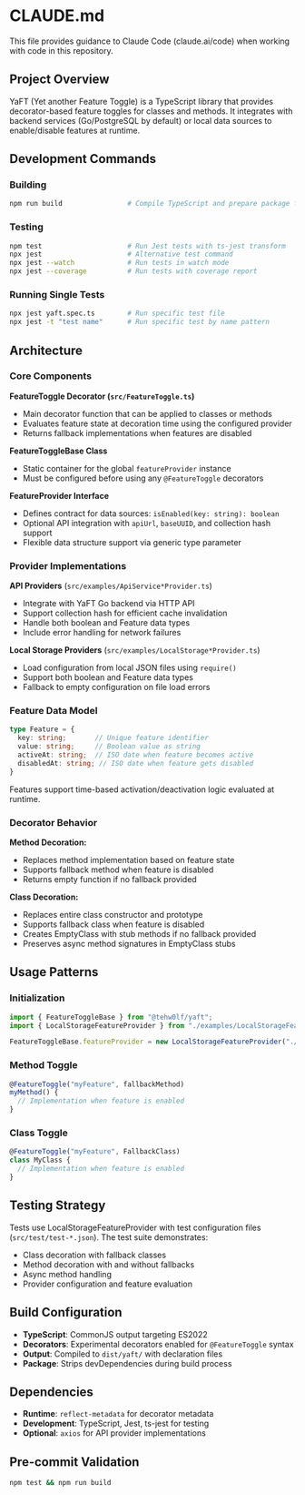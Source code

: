 # CLAUDE.md

This file provides guidance to Claude Code (claude.ai/code) when working with code in this repository.

## Project Overview

YaFT (Yet another Feature Toggle) is a TypeScript library that provides decorator-based feature toggles for classes and methods. It integrates with backend services (Go/PostgreSQL by default) or local data sources to enable/disable features at runtime.

## Development Commands

### Building
```bash
npm run build                # Compile TypeScript and prepare package for publishing
```

### Testing
```bash
npm test                     # Run Jest tests with ts-jest transform
npx jest                     # Alternative test command
npx jest --watch             # Run tests in watch mode
npx jest --coverage          # Run tests with coverage report
```

### Running Single Tests
```bash
npx jest yaft.spec.ts        # Run specific test file
npx jest -t "test name"      # Run specific test by name pattern
```

## Architecture

### Core Components

**FeatureToggle Decorator (`src/FeatureToggle.ts`)**
- Main decorator function that can be applied to classes or methods
- Evaluates feature state at decoration time using the configured provider
- Returns fallback implementations when features are disabled

**FeatureToggleBase Class**
- Static container for the global `featureProvider` instance
- Must be configured before using any `@FeatureToggle` decorators

**FeatureProvider Interface**
- Defines contract for data sources: `isEnabled(key: string): boolean`
- Optional API integration with `apiUrl`, `baseUUID`, and collection hash support
- Flexible data structure support via generic type parameter

### Provider Implementations

**API Providers** (`src/examples/ApiService*Provider.ts`)
- Integrate with YaFT Go backend via HTTP API
- Support collection hash for efficient cache invalidation
- Handle both boolean and Feature data types
- Include error handling for network failures

**Local Storage Providers** (`src/examples/LocalStorage*Provider.ts`)
- Load configuration from local JSON files using `require()`
- Support both boolean and Feature data types
- Fallback to empty configuration on file load errors

### Feature Data Model

```typescript
type Feature = {
  key: string;       // Unique feature identifier
  value: string;     // Boolean value as string
  activeAt: string;  // ISO date when feature becomes active
  disabledAt: string; // ISO date when feature gets disabled
}
```

Features support time-based activation/deactivation logic evaluated at runtime.

### Decorator Behavior

**Method Decoration:**
- Replaces method implementation based on feature state
- Supports fallback method when feature is disabled
- Returns empty function if no fallback provided

**Class Decoration:**
- Replaces entire class constructor and prototype
- Supports fallback class when feature is disabled
- Creates EmptyClass with stub methods if no fallback provided
- Preserves async method signatures in EmptyClass stubs

## Usage Patterns

### Initialization
```typescript
import { FeatureToggleBase } from "@tehw0lf/yaft";
import { LocalStorageFeatureProvider } from "./examples/LocalStorageFeatureProvider";

FeatureToggleBase.featureProvider = new LocalStorageFeatureProvider("./config.json");
```

### Method Toggle
```typescript
@FeatureToggle("myFeature", fallbackMethod)
myMethod() {
  // Implementation when feature is enabled
}
```

### Class Toggle
```typescript
@FeatureToggle("myFeature", FallbackClass)
class MyClass {
  // Implementation when feature is enabled
}
```

## Testing Strategy

Tests use LocalStorageFeatureProvider with test configuration files (`src/test/test-*.json`). The test suite demonstrates:
- Class decoration with fallback classes
- Method decoration with and without fallbacks
- Async method handling
- Provider configuration and feature evaluation

## Build Configuration

- **TypeScript**: CommonJS output targeting ES2022
- **Decorators**: Experimental decorators enabled for `@FeatureToggle` syntax
- **Output**: Compiled to `dist/yaft/` with declaration files
- **Package**: Strips devDependencies during build process

## Dependencies

- **Runtime**: `reflect-metadata` for decorator metadata
- **Development**: TypeScript, Jest, ts-jest for testing
- **Optional**: `axios` for API provider implementations

## Pre-commit Validation

```bash
npm test && npm run build
```